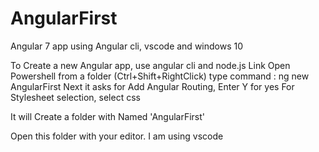 # AngularFirst
Angular 7 app using Angular cli, vscode and windows 10

To Create a new Angular app, use angular cli and node.js Link
Open Powershell from a folder (Ctrl+Shift+RightClick)
type command : ng new AngularFirst
Next it asks for Add Angular Routing, Enter Y for yes
For Stylesheet selection, select css

It will Create a folder with Named 'AngularFirst'

Open this folder with your editor.
I am using vscode 
